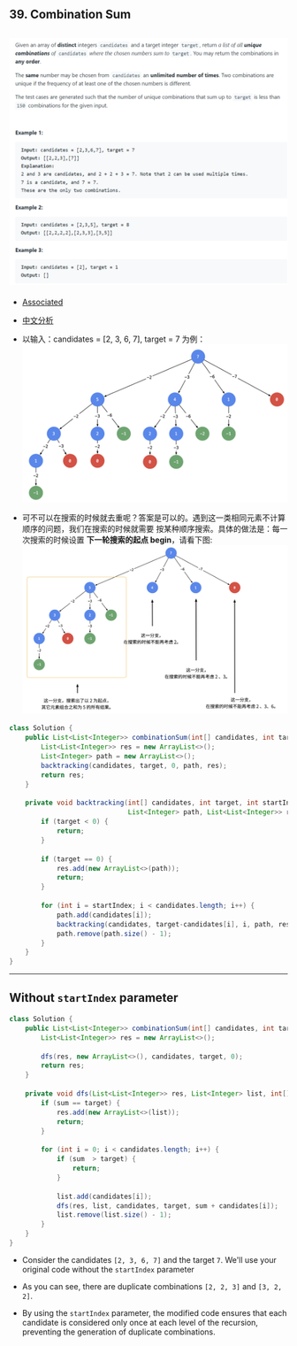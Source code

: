 ## 39. Combination Sum
![](img/2022-10-01-11-29-48.png)
---

- [Associated](https://novemberfall.github.io/LeetCode-NoteBook/#/m10/cents)
- [中文分析](https://leetcode.cn/problems/combination-sum/solution/hui-su-suan-fa-jian-zhi-python-dai-ma-java-dai-m-2/)
- 以输入：candidates = [2, 3, 6, 7], target = 7 为例：
![](img/2022-10-01-12-59-26.png)

- 可不可以在搜索的时候就去重呢？答案是可以的。遇到这一类相同元素不计算顺序的问题，我们在搜索的时候就需要 按某种顺序搜索。具体的做法是：每一次搜索的时候设置 **下一轮搜索的起点 begin**，请看下图:
![](img/2022-10-01-12-57-26.png)




```java
class Solution {
    public List<List<Integer>> combinationSum(int[] candidates, int target) {
        List<List<Integer>> res = new ArrayList<>();
        List<Integer> path = new ArrayList<>();
        backtracking(candidates, target, 0, path, res);
        return res;
    }
    
    private void backtracking(int[] candidates, int target, int startIndex, 
                              List<Integer> path, List<List<Integer>> res) {
        if (target < 0) {
            return;
        }
        
        if (target == 0) {
            res.add(new ArrayList<>(path));
            return;
        }
        
        for (int i = startIndex; i < candidates.length; i++) {
            path.add(candidates[i]);
            backtracking(candidates, target-candidates[i], i, path, res);
            path.remove(path.size() - 1);
        }
    }
}
```

---

## Without `startIndex` parameter

```java
class Solution {
    public List<List<Integer>> combinationSum(int[] candidates, int target) {
        List<List<Integer>> res = new ArrayList<>();
        
        dfs(res, new ArrayList<>(), candidates, target, 0);
        return res;
    }
    
    private void dfs(List<List<Integer>> res, List<Integer> list, int[] candidates, int target, int sum) {
        if (sum == target) {
            res.add(new ArrayList<>(list));
            return;
        }
        
        for (int i = 0; i < candidates.length; i++) {
            if (sum  > target) {
                return;
            }
            
            list.add(candidates[i]);
            dfs(res, list, candidates, target, sum + candidates[i]);
            list.remove(list.size() - 1);
        }
    }
}

```

- Consider the candidates `[2, 3, 6, 7]` and the target `7`. We'll use your original code without the 
  `startIndex` parameter 

- As you can see, there are duplicate combinations `[2, 2, 3]` and `[3, 2, 2]`.

- By using the `startIndex` parameter, the modified code ensures that each candidate is considered only once 
  at each level of the recursion, preventing the generation of duplicate combinations.